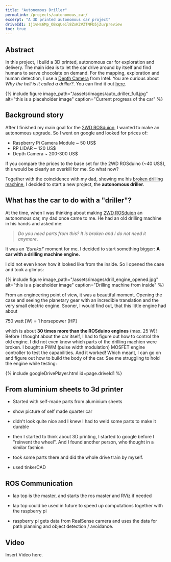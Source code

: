 ```yaml
---
title: "Autonomous Driller"
permalink: /projects/autonomous_car/
excerpt: "A 3D printed autonomous car project"
driveId1: 1j1vHs6Mp_OBxqUeil8ZxK2VZTNFb5jZu/preview
toc: true
---
```


## Abstract

In this project, I build a 3D printed, autonomous car for exploration and delivery. The main idea is to let the car drive around by itself and find humans to serve chocolate on demand. For the mapping, exploration and human detection, I use a [Depth Camera](https://www.intelrealsense.com/depth-camera-d455/) from Intel. You are curious about *Why the hell is it called a driller?*. You can find it out [here](#what-has-the-car-to-do-with-a-driller).

{% include figure image_path="/assets/images/auto_driller_full.jpg" alt="this is a placeholder image" caption="Current progress of the car" %}

## Background story

After I finished my main goal for the [2WD ROSduion](https://www.fbjelonic.com/projects/2wdarduino/), I wanted to make an autonomous upgrade. So I went on google and looked for prices of:

- Raspberry Pi Camera Module ~ 50 US$
- RP LIDAR ~ 120 US$
- Depth Camera ~ 200-300 US$

If you compare the prices to the base set for the 2WD ROSduino (~40 US$), this would be clearly an overkill for me. So what now?

Together with the coincidence with my dad, showing me his [broken drilling machine](#what-has-the-car-to-do-with-a-driller), I decided to start a new project, the **autonomous driller**.

## What has the car to do with a "driller"?

At the time, when I was thinking about making [2WD ROSduion](https://www.fbjelonic.com/projects/2wdarduino/) an autonomous car, my dad once came to me. He had an old drilling machine in his hands and asked me: 

> *Do you need parts from this? It is broken and I do not need it anymore*. 

It was an *'Eureka!'* moment for me. I decided to start something bigger: **A car with a drilling machine engine.**

I did not even know how it looked like from the inside. So I opened the case and took a glimps:

{% include figure image_path="/assets/images/drill_engine_opened.jpg" alt="this is a placeholder image" caption="Drilling machine from inside" %}

From an engineering point of view, it was a beautiful moment. Opening the case and seeing the planetary gear with an incredible translation and the very small electric engine. Sooner, I would find out, that this little engine had about 

750 watt [W] = 1 horsepower [HP]

which is about **30 times more than the ROSduino engines** (max. 25 W)!
Before I thought about the car itself, I had to figure out how to control the old engine. I did not even know which parts of the drilling machien were broken. I bought a PWM (pulse width modulation) MOSFET engine controller to test the capabilities. And it worked! Which meant, I can go on and figure out how to build the body of the car. See me struggling to hold the engine while testing:

{% include googleDrivePlayer.html id=page.driveId1 %}

## From aluminium sheets to 3d printer

- Started with self-made parts from aluminium sheets

- show picture of self made quarter car

- didn't look quite nice and I knew I had to weld some parts to make it durable

- then I started to think about 3D printing, I started to google before I "reinvent the wheel". And I found another person, who thought in a similar fashion

- took some parts there and did the whole drive train by myself.

- used tinkerCAD

## ROS Communication

- lap top is the master, and starts the ros master and RViz if needed

- lap top could be used in future to speed up computations together with the raspberry pi

- raspberry pi gets data from RealSense camera and uses the data for path planning and object detection / avoidance.

## Video

Insert Video here.
